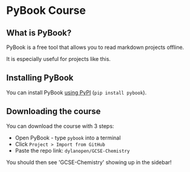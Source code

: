 # PyBook Course

## What is PyBook?

PyBook is a free tool that allows you to read markdown projects offline.

It is especially useful for projects like this.

## Installing PyBook

You can install PyBook [using PyPI](https://pypi.org/project/PyBook) (`pip install pybook`).

## Downloading the course

You can download the course with 3 steps:

* Open PyBook - type `pybook` into a terminal
* Click `Project > Import from GitHub`
* Paste the repo link: `dylanopen/GCSE-Chemistry`

You should then see 'GCSE-Chemistry' showing up in the sidebar!
